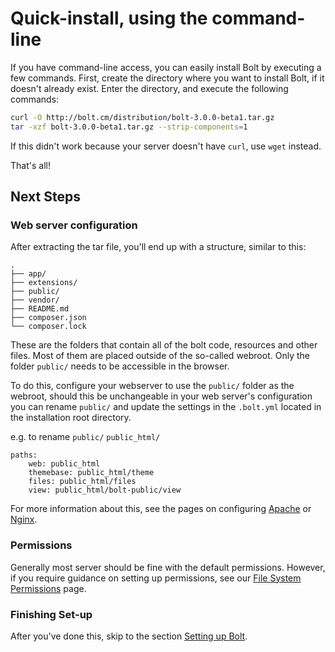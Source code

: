 Quick-install, using the command-line
=====================================

If you have command-line access, you can easily install Bolt by executing a few
commands. First, create the directory where you want to install Bolt, if it
doesn't already exist. Enter the directory, and execute the following commands:

```bash
curl -O http://bolt.cm/distribution/bolt-3.0.0-beta1.tar.gz
tar -xzf bolt-3.0.0-beta1.tar.gz --strip-components=1
```
If this didn't work because your server doesn't have `curl`, use `wget`
instead.

That's all!

Next Steps
----------

### Web server configuration

After extracting the tar file, you'll end up with a structure, similar to this:

```
.
├── app/
├── extensions/
├── public/
├── vendor/
├── README.md
├── composer.json
└── composer.lock
```

These are the folders that contain all of the bolt code, resources and other
files. Most of them are placed outside of the so-called webroot. Only the folder
`public/` needs to be accessible in the browser. 

To do this, configure your webserver to use the `public/` folder as the webroot,
should this be unchangeable in your web server's configuration you can rename
`public/` and update the settings in the `.bolt.yml` located in the installation
root directory.

e.g. to rename `public/` `public_html/`

```
paths:
    web: public_html
    themebase: public_html/theme
    files: public_html/files
    view: public_html/bolt-public/view
```

For more information about this, see the pages on configuring [Apache][apache]
or [Nginx][nginx].

### Permissions

Generally most server should be fine with the default permissions. However, if
you require guidance on setting up permissions, see our [File System
Permissions](permissions) page.

### Finishing Set-up

After you've done this, skip to the section [Setting up Bolt](../configuration/introduction).

[apache]: ../configuration/web-server-apache
[nginx]: ../configuration/web-server-nginx
